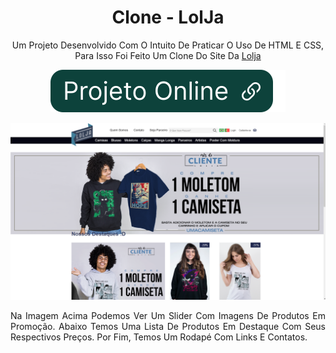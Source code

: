 <div align="center">

# Clone - LolJa
Um Projeto Desenvolvido Com O Intuito De Praticar O Uso De HTML E CSS, Para Isso Foi Feito Um Clone Do Site Da [Lolja](https://www.lolja.com.br/)

[![Projeto Online](img/btnOnline.svg)](https://ericrq.github.io/ProjetoLolja/)

[![projeto Lolja](img/loljaPrint.png)](https://ericrq.github.io/ProjetoLolja/)

<div align="justify">Na Imagem Acima Podemos Ver Um Slider Com Imagens De Produtos Em Promoção. Abaixo Temos Uma Lista De Produtos Em Destaque Com Seus Respectivos Preços. Por Fim, Temos Um Rodapé Com Links E Contatos.</div>

</div>